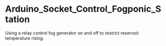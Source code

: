 # Arduino_Socket_Control_Fogponic_Station
Using a relay control fog generator on and off to restrict reservoir temperature rising.
